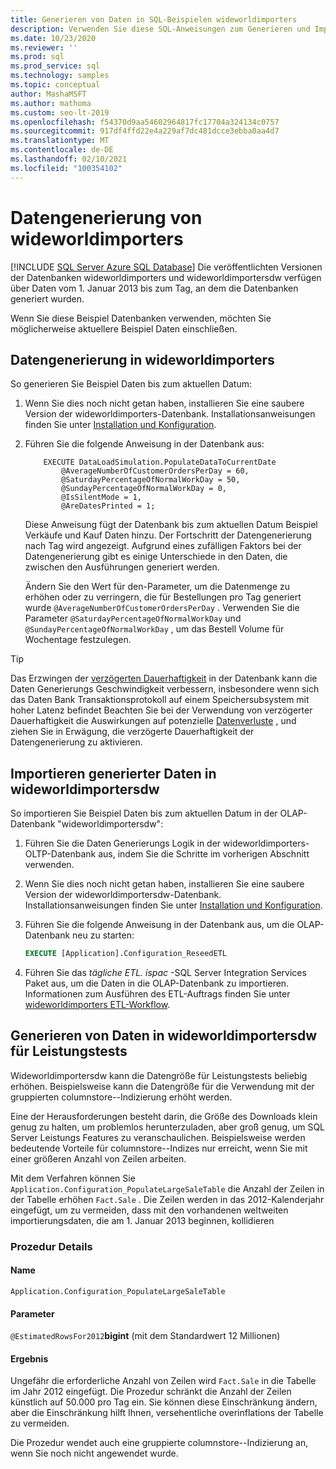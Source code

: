 ```yaml
---
title: Generieren von Daten in SQL-Beispielen wideworldimporters
description: Verwenden Sie diese SQL-Anweisungen zum Generieren und Importieren von Beispiel Daten bis zum aktuellen Datum der wideworldimporters-Beispiel Datenbanken.
ms.date: 10/23/2020
ms.reviewer: ''
ms.prod: sql
ms.prod_service: sql
ms.technology: samples
ms.topic: conceptual
author: MashaMSFT
ms.author: mathoma
ms.custom: seo-lt-2019
ms.openlocfilehash: f54370d9aa54602964817fc17704a324134c0757
ms.sourcegitcommit: 917df4ffd22e4a229af7dc481dcce3ebba0aa4d7
ms.translationtype: MT
ms.contentlocale: de-DE
ms.lasthandoff: 02/10/2021
ms.locfileid: "100354102"
---
```

# <a name="wideworldimporters-data-generation"></a>Datengenerierung von wideworldimporters
[!INCLUDE [SQL Server Azure SQL Database](../includes/applies-to-version/sql-asdb.md)]
Die veröffentlichten Versionen der Datenbanken wideworldimporters und wideworldimportersdw verfügen über Daten vom 1. Januar 2013 bis zum Tag, an dem die Datenbanken generiert wurden.

Wenn Sie diese Beispiel Datenbanken verwenden, möchten Sie möglicherweise aktuellere Beispiel Daten einschließen.

## <a name="data-generation-in-wideworldimporters"></a>Datengenerierung in wideworldimporters

So generieren Sie Beispiel Daten bis zum aktuellen Datum:

1. Wenn Sie dies noch nicht getan haben, installieren Sie eine saubere Version der wideworldimporters-Datenbank. Installationsanweisungen finden Sie unter [Installation und Konfiguration](wide-world-importers-oltp-install-configure.md).
2. Führen Sie die folgende Anweisung in der Datenbank aus:

    ```
        EXECUTE DataLoadSimulation.PopulateDataToCurrentDate
            @AverageNumberOfCustomerOrdersPerDay = 60,
            @SaturdayPercentageOfNormalWorkDay = 50,
            @SundayPercentageOfNormalWorkDay = 0,
            @IsSilentMode = 1,
            @AreDatesPrinted = 1;
    ```

    Diese Anweisung fügt der Datenbank bis zum aktuellen Datum Beispiel Verkäufe und Kauf Daten hinzu. Der Fortschritt der Datengenerierung nach Tag wird angezeigt. Aufgrund eines zufälligen Faktors bei der Datengenerierung gibt es einige Unterschiede in den Daten, die zwischen den Ausführungen generiert werden.

    Ändern Sie den Wert für den-Parameter, um die Datenmenge zu erhöhen oder zu verringern, die für Bestellungen pro Tag generiert wurde `@AverageNumberOfCustomerOrdersPerDay` . Verwenden Sie die Parameter `@SaturdayPercentageOfNormalWorkDay` und `@SundayPercentageOfNormalWorkDay` , um das Bestell Volume für Wochentage festzulegen.

> [!TIP]
> Das Erzwingen der [verzögerten Dauerhaftigkeit](../relational-databases/logs/control-transaction-durability.md) in der Datenbank kann die Daten Generierungs Geschwindigkeit verbessern, insbesondere wenn sich das Daten Bank Transaktionsprotokoll auf einem Speichersubsystem mit hoher Latenz befindet Beachten Sie bei der Verwendung von verzögerter Dauerhaftigkeit die Auswirkungen auf potenzielle [Datenverluste](../relational-databases/logs/control-transaction-durability.md#bkmk_DataLoss) , und ziehen Sie in Erwägung, die verzögerte Dauerhaftigkeit der Datengenerierung zu aktivieren.

## <a name="import-generated-data-in-wideworldimportersdw"></a>Importieren generierter Daten in wideworldimportersdw

So importieren Sie Beispiel Daten bis zum aktuellen Datum in der OLAP-Datenbank "wideworldimportersdw":

1. Führen Sie die Daten Generierungs Logik in der wideworldimporters-OLTP-Datenbank aus, indem Sie die Schritte im vorherigen Abschnitt verwenden.
2. Wenn Sie dies noch nicht getan haben, installieren Sie eine saubere Version der wideworldimportersdw-Datenbank. Installationsanweisungen finden Sie unter [Installation und Konfiguration](wide-world-importers-oltp-install-configure.md).
3. Führen Sie die folgende Anweisung in der Datenbank aus, um die OLAP-Datenbank neu zu starten:

    ```sql
    EXECUTE [Application].Configuration_ReseedETL
    ```

4. Führen Sie das *tägliche ETL. ispac* -SQL Server Integration Services Paket aus, um die Daten in die OLAP-Datenbank zu importieren. Informationen zum Ausführen des ETL-Auftrags finden Sie unter [wideworldimporters ETL-Workflow](wide-world-importers-perform-etl.md).

## <a name="generate-data-in-wideworldimportersdw-for-performance-testing"></a>Generieren von Daten in wideworldimportersdw für Leistungstests

Wideworldimportersdw kann die Datengröße für Leistungstests beliebig erhöhen. Beispielsweise kann die Datengröße für die Verwendung mit der gruppierten columnstore--Indizierung erhöht werden.

Eine der Herausforderungen besteht darin, die Größe des Downloads klein genug zu halten, um problemlos herunterzuladen, aber groß genug, um SQL Server Leistungs Features zu veranschaulichen. Beispielsweise werden bedeutende Vorteile für columnstore--Indizes nur erreicht, wenn Sie mit einer größeren Anzahl von Zeilen arbeiten. 

Mit dem Verfahren können Sie `Application.Configuration_PopulateLargeSaleTable` die Anzahl der Zeilen in der Tabelle erhöhen `Fact.Sale` . Die Zeilen werden in das 2012-Kalenderjahr eingefügt, um zu vermeiden, dass mit den vorhandenen weltweiten importierungsdaten, die am 1. Januar 2013 beginnen, kollidieren

### <a name="procedure-details"></a>Prozedur Details

#### <a name="name"></a>Name

`Application.Configuration_PopulateLargeSaleTable`

#### <a name="parameters"></a>Parameter

`@EstimatedRowsFor2012`**bigint** (mit dem Standardwert 12 Millionen)

#### <a name="result"></a>Ergebnis

Ungefähr die erforderliche Anzahl von Zeilen wird `Fact.Sale` in die Tabelle im Jahr 2012 eingefügt. Die Prozedur schränkt die Anzahl der Zeilen künstlich auf 50.000 pro Tag ein. Sie können diese Einschränkung ändern, aber die Einschränkung hilft Ihnen, versehentliche overinflations der Tabelle zu vermeiden.

Die Prozedur wendet auch eine gruppierte columnstore--Indizierung an, wenn Sie noch nicht angewendet wurde.
